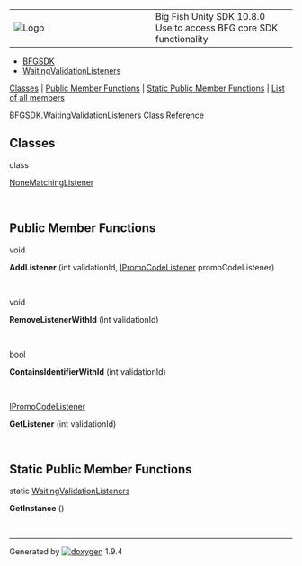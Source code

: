 <table>
<colgroup>
<col style="width: 50%" />
<col style="width: 50%" />
</colgroup>
<tbody>
<tr class="odd">
<td><img src="Icon-100.png" alt="Logo" /></td>
<td><div id="projectname">
Big Fish Unity SDK<span id="projectnumber"> 10.8.0</span>
</div>
<div id="projectbrief">
Use to access BFG core SDK functionality
</div></td>
</tr>
</tbody>
</table>

  - [BFGSDK](namespace_b_f_g_s_d_k.html)
  - [WaitingValidationListeners](class_b_f_g_s_d_k_1_1_waiting_validation_listeners.html)

[Classes](#nested-classes) | [Public Member Functions](#pub-methods) |
[Static Public Member Functions](#pub-static-methods) | [List of all
members](class_b_f_g_s_d_k_1_1_waiting_validation_listeners-members.html)

BFGSDK.WaitingValidationListeners Class Reference

##  Classes

class  

[NoneMatchingListener](class_b_f_g_s_d_k_1_1_waiting_validation_listeners_1_1_none_matching_listener.html)

 

##  Public Member Functions

void 

**AddListener** (int validationId,
[IPromoCodeListener](interface_b_f_g_s_d_k_1_1_i_promo_code_listener.html)
promoCodeListener)

 

void 

**RemoveListenerWithId** (int validationId)

 

bool 

**ContainsIdentifierWithId** (int validationId)

 

[IPromoCodeListener](interface_b_f_g_s_d_k_1_1_i_promo_code_listener.html) 

**GetListener** (int validationId)

 

##  Static Public Member Functions

static
[WaitingValidationListeners](class_b_f_g_s_d_k_1_1_waiting_validation_listeners.html) 

**GetInstance** ()

 

-----

Generated
by [![doxygen](doxygen.svg)](https://www.doxygen.org/index.html) 1.9.4
